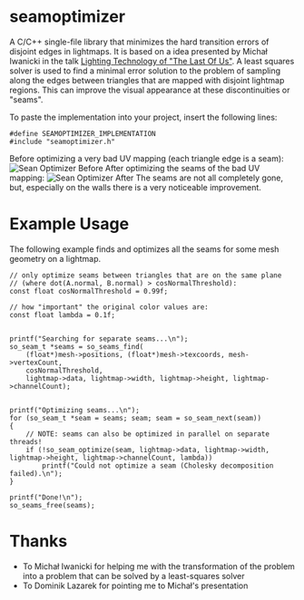 # seamoptimizer
A C/C++ single-file library that minimizes the hard transition errors of disjoint edges in lightmaps.
It is based on a idea presented by Michał Iwanicki in the talk [Lighting Technology of "The Last Of Us"](http://miciwan.com/SIGGRAPH2013/Lighting%20Technology%20of%20The%20Last%20Of%20Us.pdf).
A least squares solver is used to find a minimal error solution to the problem of sampling along the edges between triangles that are mapped with disjoint lightmap regions.
This can improve the visual appearance at these discontinuities or "seams".


To paste the implementation into your project, insert the following lines:
```
#define SEAMOPTIMIZER_IMPLEMENTATION
#include "seamoptimizer.h"
```

Before optimizing a very bad UV mapping (each triangle edge is a seam):
![Sean Optimizer Before](https://github.com/ands/seamoptimizer/raw/master/example_images/stairs_triangles_not_optimized.png)
After optimizing the seams of the bad UV mapping:
![Sean Optimizer After](https://github.com/ands/seamoptimizer/raw/master/example_images/stairs_triangles_optimized.png)
The seams are not all completely gone, but, especially on the walls there is a very noticeable improvement.

# Example Usage
The following example finds and optimizes all the seams for some mesh geometry on a lightmap.
```
// only optimize seams between triangles that are on the same plane
// (where dot(A.normal, B.normal) > cosNormalThreshold):
const float cosNormalThreshold = 0.99f;

// how "important" the original color values are:
const float lambda = 0.1f;


printf("Searching for separate seams...\n");
so_seam_t *seams = so_seams_find(
	(float*)mesh->positions, (float*)mesh->texcoords, mesh->vertexCount,
	cosNormalThreshold,
	lightmap->data, lightmap->width, lightmap->height, lightmap->channelCount);


printf("Optimizing seams...\n");
for (so_seam_t *seam = seams; seam; seam = so_seam_next(seam))
{
	// NOTE: seams can also be optimized in parallel on separate threads!
	if (!so_seam_optimize(seam, lightmap->data, lightmap->width, lightmap->height, lightmap->channelCount, lambda))
		printf("Could not optimize a seam (Cholesky decomposition failed).\n");
}

printf("Done!\n");
so_seams_free(seams);
```

# Thanks
- To Michał Iwanicki for helping me with the transformation of the problem into a problem that can be solved by a least-squares solver
- To Dominik Lazarek for pointing me to Michał's presentation